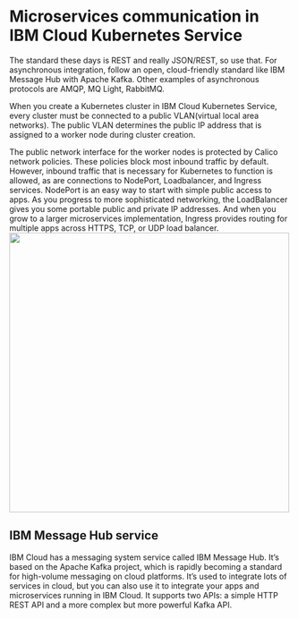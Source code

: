
# Microservices communication in IBM Cloud Kubernetes Service
The standard these days is REST and really JSON/REST, so use that. For asynchronous integration, follow an open, cloud-friendly standard like IBM Message Hub with Apache Kafka. Other examples of asynchronous protocols are AMQP, MQ Light, RabbitMQ.

When you create a Kubernetes cluster in IBM Cloud Kubernetes Service, every cluster must be connected to a public VLAN(virtual local area networks). The public VLAN determines the public IP address that is assigned to a worker node during cluster creation.

The public network interface for the worker nodes is protected by Calico network policies. These policies block most inbound traffic by default. However, inbound traffic that is necessary for Kubernetes to function is allowed, as are connections to NodePort, Loadbalancer, and Ingress services. NodePort is an easy way to start with simple public access to apps. As you progress to more sophisticated networking, the LoadBalancer gives you some portable public and private IP addresses. And when you grow to a larger microservices implementation, Ingress provides routing for multiple apps across HTTPS, TCP, or UDP load balancer. 
<img src='https://courses.cognitiveclass.ai/assets/courseware/v1/94ec891e5cb289a90ad44bee1d5afc8a/asset-v1:CognitiveClass+CO0301EN+v1+type@asset+block/dwc024_decision_tree.png' width = 500/>
## IBM Message Hub service
IBM Cloud has a messaging system service called IBM Message Hub. It’s based on the Apache Kafka project, which is rapidly becoming a standard for high-volume messaging on cloud platforms.
It’s used to integrate lots of services in cloud, but you can also use it to integrate your apps and microservices running in IBM Cloud. It supports two APIs: a simple HTTP REST API and a more complex but more powerful Kafka API.
